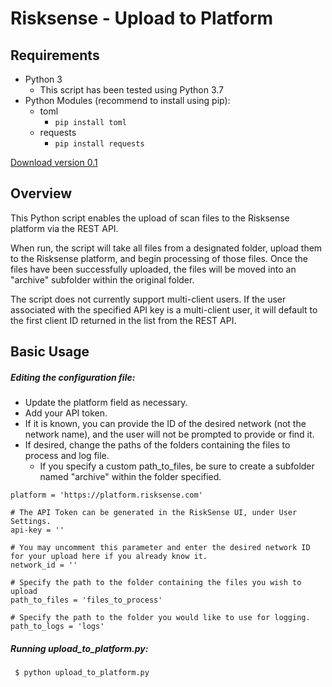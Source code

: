# Risksense - Upload to Platform

## Requirements

 - Python 3
    - This script has been tested using Python 3.7
 - Python Modules (recommend to install using pip):
    - toml
      - `pip install toml`
    - requests
      - `pip install requests`


[Download version 0.1](https://github.com/risksense/upload_to_platform/releases/download/0.1/upload_to_platform.zip)


## Overview
This Python script enables the upload of scan files to the Risksense platform via the REST API.

When run, the script will take all files from a designated folder, upload them to the Risksense platform, and begin processing of those files.  Once the files have been successfully uploaded, the files will be moved into an "archive" subfolder within the original folder.

The script does not currently support multi-client users.  If the user associated with the specified API key is a multi-client user, it will default to the first client ID returned in the list from the REST API.    


## Basic Usage

##### Editing the configuration file:
 - Update the platform field as necessary.  
 - Add your API token.  
 - If it is known, you can provide the ID of the desired network (not the network name), and the user will not be prompted to provide or find it.
 - If desired, change the paths of the folders containing the files to process and log file.
   - If you specify a custom path_to_files, be sure to create a subfolder named "archive" within the folder specified.

```
platform = 'https://platform.risksense.com'

# The API Token can be generated in the RiskSense UI, under User Settings.
api-key = ''

# You may uncomment this parameter and enter the desired network ID for your upload here if you already know it.
network_id = ''

# Specify the path to the folder containing the files you wish to upload
path_to_files = 'files_to_process'

# Specify the path to the folder you would like to use for logging.
path_to_logs = 'logs'
```


##### Running upload_to_platform.py:
```
 $ python upload_to_platform.py
```
